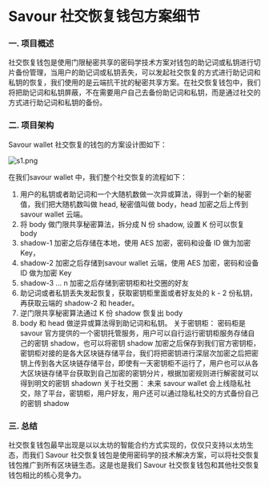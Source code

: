 # Savour 社交恢复钱包方案细节

### 一. 项目概述

社交恢复钱包是使用门限秘密共享的密码学技术方案对钱包的助记词或私钥进行切片备份管理，当用户的助记词或私钥丢失，可以发起社交恢复的方式进行助记词和私钥的恢复，我们使用的是云端抗干扰的秘密共享方案。在社交恢复钱包中，我们将把助记词和私钥屏蔽，不在需要用户自己去备份助记词和私钥，而是通过社交的方式进行助记词和私钥的备份。

### 二. 项目架构
Savour wallet 社交恢复的钱包的方案设计图如下：

![s1.png](https://github.com/savour-labs/savour-docs-chinese/blob/main/images/s1.png)


在我们savour wallet 中，我们整个社交恢复的流程如下：
1. 用户的私钥或者助记词和一个大随机数做一次异或算法，得到一个新的秘密值，我们把大随机数叫做 head, 秘密值叫做 body，head 加密之后上传到 savour wallet 云端。
2. 将 body 做门限共享秘密算法，拆分成 N 份 shadow,  设置 K 份可以恢复 body
3. shadow-1 加密之后存储在本地，使用 AES 加密，密码和设备 ID 做为加密 Key，
4. shadow-2 加密之后存储到savour wallet 云端，使用 AES 加密，密码和设备 ID 做为加密 Key
5. shadow-3 ... n 加密之后存储到密钥柜和社交圈的好友
6. 助记词或者私钥丢失发起恢复，获取密钥柜里面或者好友处的 k - 2 份私钥，再获取云端的 shadow-2 和 header。
7. 逆门限共享秘密算法通过 K 份 shadow 恢复出 body
8. body 和 head 做逆异或算法得到助记词和私钥。
关于密钥柜：
密码柜是 savour 官方提供的一个密钥托管服务，用户可以自行运行密钥柜服务存储自己的密钥 shadow，也可以将密钥 shadow 加密之后保存到我们官方密钥柜，密钥柜对接的是各大区块链存储平台，我们将把密钥进行深层次加密之后把密钥上传到各大区块链存储平台，即使有一天密钥柜不运行了，用户也可以从各大区块链存储平台获取到自己加密的密钥分片，根据加密规则进行解密就可以得到明文的密钥 shadown
关于社交圈：
未来 savour wallet 会上线隐私社交，除了平台，密钥柜，用户好友，用户还可以通过隐私社交的方式备份自己的密钥 shadow

### 三. 总结

社交恢复钱包最早出现是以以太坊的智能合约方式实现的，仅仅只支持以太坊生态，而我们 Savour 社交恢复钱包是使用密码学的技术解决方案，可以将社交恢复钱包推广到所有区块链生态。这是也是我们 Savour 社交恢复钱包和其他社交恢复钱包相比的核心竞争力。
 

